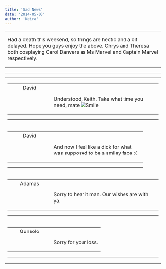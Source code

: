 ```yaml
---
title: 'Sad News'
date: '2014-05-05'
author: 'Keira'
---
```


<div>
<!-- Main content here -->
<table border="0" class="post"><tbody><tr><td>
   
   <div class="post_body">
       <p>Had a death this weekend, so things are hectic and a bit delayed. Hope you guys enjoy the above. Chrys and Theresa both cosplaying Carol Danvers as Ms Marvel and Captain Marvel respectively.</p>
   </div>
   </td></tr>
   </tbody></table><hr><table style="width:100%; border:0;" class="comment_table"><tbody><tr><td width="100%"><a name=""> </a><div style="width:100%;" class="comment"><table border="0" width="100%"><tbody><tr><td align="center" valign="top" width="125">
<span class="comment_title"><center>David<br></center><a name="1365">&nbsp;</a></span><br>
<center><img src="https://www.gravatar.com/avatar.php?gravatar_id=1a9263ea4902e647096714f885c62345&amp;default=http%3A%2F%2Fmysteriesofthearcana.com%2Ftemplates%2Fmain%2Fimages%2Favatar.gif&amp;size=80&amp;rating=g" border="0" alt=""></center>
</td>
<td valign="top">


<p class="comment_text"> </p><p class="comment_text"><br> Understood, Keith. Take what time you need, mate <img src="/smilies/smile.gif" alt="Smile" border="0"><br></p>
 

</td></tr></tbody></table>
<hr></div></td></tr><tr><td width="100%"><a name=""> </a><div style="width:90%;" class="comment2"><table border="0" width="100%"><tbody><tr><td align="center" valign="top" width="125">
<span class="comment_title"><center>David<br></center><a name="1366">&nbsp;</a></span><br>
<center><img src="https://www.gravatar.com/avatar.php?gravatar_id=1a9263ea4902e647096714f885c62345&amp;default=http%3A%2F%2Fmysteriesofthearcana.com%2Ftemplates%2Fmain%2Fimages%2Favatar.gif&amp;size=80&amp;rating=g" border="0" alt=""></center>
</td>
<td valign="top">


<p class="comment_text"> </p><p class="comment_text"><br> And now I feel like a dick for what was supposed to be a smiley face :(<br></p>
 

</td></tr></tbody></table>
<hr></div></td></tr><tr><td width="100%"><a name=""> </a><div style="width:100%;" class="comment"><table border="0" width="100%"><tbody><tr><td align="center" valign="top" width="125">
<span class="comment_title"><center>Adamas<br></center><a name="1367">&nbsp;</a></span><br>
<center><img src="https://www.gravatar.com/avatar.php?gravatar_id=63b5da7dbecbf4a2fac891b8f15ccbc4&amp;default=http%3A%2F%2Fmysteriesofthearcana.com%2Ftemplates%2Fmain%2Fimages%2Favatar.gif&amp;size=80&amp;rating=g" border="0" alt=""></center>
</td>
<td valign="top">


<p class="comment_text"> </p><p class="comment_text"><br> Sorry to hear it man. Our wishes are with ya.<br></p>
 

</td></tr></tbody></table>
<hr></div></td></tr><tr><td width="100%"><a name=""> </a><div style="width:100%;" class="comment"><table border="0" width="100%"><tbody><tr><td align="center" valign="top" width="125">
<span class="comment_title"><center>Gunsolo<br></center><a name="1368">&nbsp;</a></span><br>
<center><img src="https://www.gravatar.com/avatar.php?gravatar_id=a94f16ab08c7abb74820e668722a5ffc&amp;default=http%3A%2F%2Fmysteriesofthearcana.com%2Ftemplates%2Fmain%2Fimages%2Favatar.gif&amp;size=80&amp;rating=g" border="0" alt=""></center>
</td>
<td valign="top">


<p class="comment_text"> </p><p class="comment_text"><br> Sorry for your loss.<br></p>
 

</td></tr></tbody></table>
<hr></div></td></tr></tbody></table>
<!-- End main content -->
              </div>

